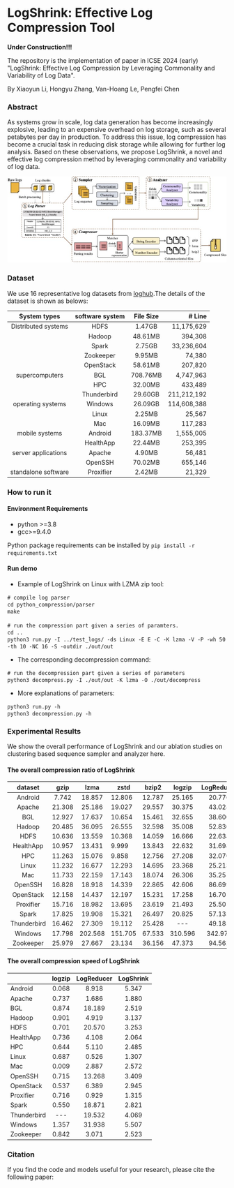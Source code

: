 # LogShrink: Effective Log Compression Tool
**Under Construction!!!**

The repository is the implementation of paper in ICSE 2024 (early) "LogShrink: Effective Log Compression by Leveraging Commonality and Variability of Log Data".

By Xiaoyun Li, Hongyu Zhang, Van-Hoang Le, Pengfei Chen


### Abstract
As systems grow in scale, log data generation has become increasingly explosive, leading to an expensive overhead on log storage, such as several petabytes per day in production. To address this issue, log compression has become a crucial task in reducing disk storage while allowing for further log analysis. Based on these observations, we propose LogShrink, a novel and effective log compression method by leveraging commonality and variability of log data. 

![The overview of LogShrink](https://github.com/IntelligentDDS/LogShrink/blob/main/figures/framework.jpg)

### Dataset
We use 16 representative log datasets from [loghub](https://zenodo.org/record/3227177).The details of the dataset is shown as belows:

|    System types     | software system | File Size |      # Line |
| :-----------------: | :-------------: | :-------: | ----------: |
| Distributed systems |      HDFS       |  1.47GB   |  11,175,629 |
|                     |     Hadoop      |  48.61MB  |     394,308 |
|                     |      Spark      |  2.75GB   |  33,236,604 |
|                     |    Zookeeper    |  9.95MB   |      74,380 |
|                     |    OpenStack    |  58.61MB  |     207,820 |
|   supercomputers    |       BGL       | 708.76MB  |   4,747,963 |
|                     |       HPC       |  32.00MB  |     433,489 |
|                     |   Thunderbird   |  29.60GB  | 211,212,192 |
|  operating systems  |     Windows     |  26.09GB  | 114,608,388 |
|                     |      Linux      |  2.25MB   |      25,567 |
|                     |       Mac       |  16.09MB  |     117,283 |
|   mobile systems    |     Android     | 183.37MB  |   1,555,005 |
|                     |    HealthApp    |  22.44MB  |     253,395 |
| server applications |     Apache      |  4.90MB   |      56,481 |
|                     |     OpenSSH     |  70.02MB  |     655,146 |
| standalone software |    Proxifier    |  2.42MB   |      21,329 |

### How to run it
#### Environment Requirements
- python >=3.8
- gcc>=9.4.0

Python package requirements can be installed by `pip install -r requirements.txt`


#### Run demo

- Example of LogShrink on Linux with LZMA zip tool:
```console
# compile log parser
cd python_compression/parser
make 

# run the compression part given a series of paramters. 
cd ..
python3 run.py -I ../test_logs/ -ds Linux -E E -C -K lzma -V -P -wh 50 -th 10 -NC 16 -S -outdir ./out/out
```
- The corresponding decompression command:
```
# run the decompression part given a series of parameters
python3 decompress.py -I ./out/out -K lzma -O ./out/decompress 
```
- More explanations of parameters:
  
```
python3 run.py -h
python3 decompression.py -h
```


### Experimental Results
We show the overall performance of LogShrink and our ablation studies on clustering based sequence sampler and analyzer here.
#### The overall compression ratio of LogShrink

|   dataset   |  gzip  |  lzma   | zstd    | bzip2  | logzip  | LogReducer | LogShrink |
| :---------: | :----: | :-----: | ------- | ------ | :-----: | :--------: | :-------: |
|   Android   | 7.742  | 18.857  | 12.806  | 12.787 | 25.165  |   20.776   |  21.857   |
|   Apache    | 21.308 | 25.186  | 19.027  | 29.557 | 30.375  |   43.028   |  55.940   |
|     BGL     | 12.927 | 17.637  | 10.654  | 15.461 | 32.655  |   38.600   |  42.385   |
|   Hadoop    | 20.485 | 36.095  | 26.555  | 32.598 | 35.008  |   52.830   |  60.091   |
|    HDFS     | 10.636 | 13.559  | 10.368  | 14.059 | 16.666  |   22.634   |  27.319   |
|  HealthApp  | 10.957 | 13.431  | 9.999   | 13.843 | 22.632  |   31.694   |  39.072   |
|     HPC     | 11.263 | 15.076  | 9.858   | 12.756 | 27.208  |   32.070   |  35.878   |
|    Linux    | 11.232 | 16.677  | 12.293  | 14.695 | 23.368  |   25.213   |  29.252   |
|     Mac     | 11.733 | 22.159  | 17.143  | 18.074 | 26.306  |   35.251   |  39.860   |
|   OpenSSH   | 16.828 | 18.918  | 14.339  | 22.865 | 42.606  |   86.699   |  103.175  |
|  OpenStack  | 12.158 | 14.437  | 12.197  | 15.231 | 17.258  |   16.701   |  22.157   |
|  Proxifier  | 15.716 | 18.982  | 13.695  | 23.619 | 21.493  |   25.501   |  27.029   |
|    Spark    | 17.825 | 19.908  | 15.321  | 26.497 | 20.825  |   57.135   |  59.739   |
| Thunderbird | 16.462 | 27.309  | 19.112  | 25.428 |   ---   |   49.185   |  48.434   |
|   Windows   | 17.798 | 202.568 | 151.705 | 67.533 | 310.596 |  342.975   |  456.301  |
|  Zookeeper  | 25.979 | 27.667  | 23.134  | 36.156 | 47.373  |   94.562   |  116.981  |


#### The overall compression speed of LogShrink
|             | logzip | LogReducer | LogShrink |
| ----------- | :----: | :--------: | :-------: |
| Android     | 0.068  |   8.918    |   5.347   |
| Apache      | 0.737  |   1.686    |   1.880   |
| BGL         | 0.874  |   18.189   |   2.519   |
| Hadoop      | 0.901  |   4.919    |   3.137   |
| HDFS        | 0.701  |   20.570   |   3.253   |
| HealthApp   | 0.736  |   4.108    |   2.064   |
| HPC         | 0.644  |   5.110    |   2.485   |
| Linux       | 0.687  |   0.526    |   1.307   |
| Mac         | 0.009  |   2.887    |   2.572   |
| OpenSSH     | 0.715  |   13.268   |   3.409   |
| OpenStack   | 0.537  |   6.389    |   2.945   |
| Proxifier   | 0.716  |   0.929    |   1.315   |
| Spark       | 0.550  |   18.871   |   2.821   |
| Thunderbird |  ---   |   19.532   |   4.069   |
| Windows     | 1.357  |   31.938   |   5.507   |
| Zookeeper   | 0.842  |   3.071    |   2.523   |


### Citation
If you find the code and models useful for your research, please cite the following paper:

```

```
